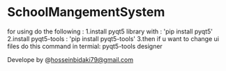 ﻿# SchoolMangementSystem
for using do the following :
  1.install pyqt5 library with : 'pip install pyqt5'
  2.install pyqt5-tools : 'pip install pyqt5-tools'
  3.then if u want to change ui files do this command in termial: pyqt5-tools designer




Develope by @hosseinbidaki79@gmail.com
